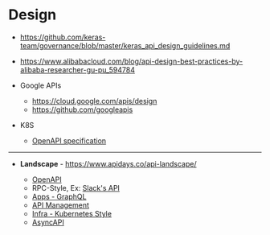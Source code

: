 # Design 

* https://github.com/keras-team/governance/blob/master/keras_api_design_guidelines.md
* https://www.alibabacloud.com/blog/api-design-best-practices-by-alibaba-researcher-gu-pu_594784

* Google APIs
  * https://cloud.google.com/apis/design
  * https://github.com/googleapis
  
* K8S
  * [OpenAPI specification](https://github.com/kubernetes/kubernetes/tree/master/api/openapi-spec)

---

* **Landscape** - https://www.apidays.co/api-landscape/

  * [OpenAPI](https://github.com/OAI/OpenAPI-Specification/)
  * RPC-Style, Ex: [Slack's API](https://api.slack.com/web)
  * [Apps - GraphQL](../Patterns/GraphQL.md)  
  * [API Management](https://cloud.google.com/blog/products/api-management/understanding-grpc-openapi-and-rest-and-when-to-use-them)
  * [Infra - Kubernetes Style](https://kubernetes.io/docs/concepts/overview/kubernetes-api/)
  * [AsyncAPI](https://www.asyncapi.com/)
